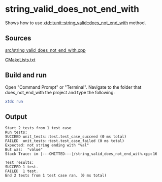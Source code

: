 # string_valid_does_not_end_with

Shows how to use [xtd::tunit::string_valid::does_not_end_with](https://gammasoft71.github.io/xtd/reference_guides/latest/classxtd_1_1tunit_1_1string__valid.html#a71db17dcbe97716e0fc761bf0be199ac) method.

## Sources

[src/string_valid_does_not_end_with.cpp](src/string_valid_does_not_end_with.cpp)

[CMakeLists.txt](CMakeLists.txt)

## Build and run

Open "Command Prompt" or "Terminal". Navigate to the folder that does_not_end_with the project and type the following:

```cmake
xtdc run
```

## Output

```
Start 2 tests from 1 test case
Run tests:
SUCCEED unit_tests::test.test_case_succeed (0 ms total)
FAILED  unit_tests::test.test_case_failed (0 ms total)
Expected: not string ending with "val"
But was:  "value"
Stack Trace: in |---OMITTED---|/string_valid_does_not_end_with.cpp:16

Test results:
SUCCEED 1 test.
FAILED  1 test.
End 2 tests from 1 test case ran. (0 ms total)
```
